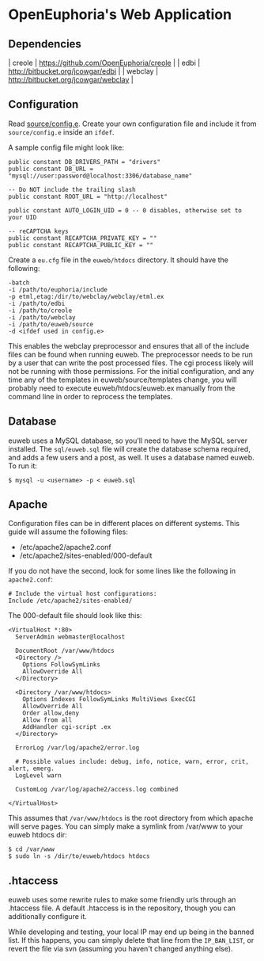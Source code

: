 # OpenEuphoria's Web Application

## Dependencies

| creole  | https://github.com/OpenEuphoria/creole |
| edbi    | http://bitbucket.org/jcowgar/edbi      |
| webclay | http://bitbucket.org/jcowgar/webclay   |

## Configuration

Read [source/config.e](https://github.com/OpenEuphoria/euweb/blob/master/source/config.e).
Create your own configuration file and include it from `source/config.e` inside an `ifdef`.

A sample config file might look like:

```euphoria
public constant DB_DRIVERS_PATH = "drivers"
public constant DB_URL = "mysql://user:password@localhost:3306/database_name"

-- Do NOT include the trailing slash
public constant ROOT_URL = "http://localhost"

public constant AUTO_LOGIN_UID = 0 -- 0 disables, otherwise set to your UID

-- reCAPTCHA keys
public constant RECAPTCHA_PRIVATE_KEY = ""
public constant RECAPTCHA_PUBLIC_KEY = ""
```

Create a `eu.cfg` file in the `euweb/htdocs` directory. It should have the following:

```
-batch
-i /path/to/euphoria/include
-p etml,etag:/dir/to/webclay/webclay/etml.ex
-i /path/to/edbi
-i /path/to/creole
-i /path/to/webclay
-i /path/to/euweb/source
-d <ifdef used in config.e>
```

This enables the webclay preprocessor and ensures that all of the include files can be found when
running euweb. The preprocessor needs to be run by a user that can write the post processed files.
The cgi process likely will not be running with those permissions. For the initial configuration,
and any time any of the templates in euweb/source/templates change, you will probably need to
execute euweb/htdocs/euweb.ex manually from the command line in order to reprocess the templates.

## Database

euweb uses a MySQL database, so you'll need to have the MySQL server installed. The `sql/euweb.sql`
file will create the database schema required, and adds a few users and a post, as well.  It uses
a database named euweb.  To run it:

```
$ mysql -u <username> -p < euweb.sql
```

## Apache

Configuration files can be in different places on different systems. This guide will assume the
following files:

* /etc/apache2/apache2.conf
* /etc/apache2/sites-enabled/000-default

If you do not have the second, look for some lines like the following in `apache2.conf`:

```
# Include the virtual host configurations:
Include /etc/apache2/sites-enabled/
```

The 000-default file should look like this:

```
<VirtualHost *:80>
  ServerAdmin webmaster@localhost

  DocumentRoot /var/www/htdocs
  <Directory />
    Options FollowSymLinks
    AllowOverride All
  </Directory>

  <Directory /var/www/htdocs>
    Options Indexes FollowSymLinks MultiViews ExecCGI
    AllowOverride All
    Order allow,deny
    Allow from all
    AddHandler cgi-script .ex
  </Directory>

  ErrorLog /var/log/apache2/error.log

  # Possible values include: debug, info, notice, warn, error, crit, alert, emerg.
  LogLevel warn

  CustomLog /var/log/apache2/access.log combined

</VirtualHost>
```

This assumes that `/var/www/htdocs` is the root directory from which apache will serve pages. You
can simply make a symlink from /var/www to your euweb htdocs dir:

```
$ cd /var/www
$ sudo ln -s /dir/to/euweb/htdocs htdocs
```

## .htaccess

euweb uses some rewrite rules to make some friendly urls through an .htaccess file. A default
.htaccess is in the repository, though you can additionally configure it.

While developing and testing, your local IP may end up being in the banned list. If this happens,
you can simply delete that line from the `IP_BAN_LIST`, or revert the file via svn (assuming you
haven't changed anything else).
